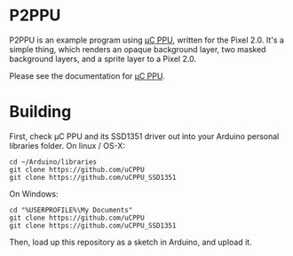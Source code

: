 # P2PPU

P2PPU is an example program using [μC PPU](https://github.com/uCPPU), written 
for the Pixel 2.0.  It's a simple thing, which renders an opaque background 
layer, two masked background layers, and a sprite layer to a Pixel 2.0.

Please see the documentation for [μC PPU](https://github.com/uCPPU).

# Building

First, check μC PPU and its SSD1351 driver out into your Arduino personal libraries
folder.  On linux / OS-X:

    cd ~/Arduino/libraries
    git clone https://github.com/uCPPU
    git clone https://github.com/uCPPU_SSD1351

On Windows:

    cd "%USERPROFILE%\My Documents"
    git clone https://github.com/uCPPU
    git clone https://github.com/uCPPU_SSD1351

Then, load up this repository as a sketch in Arduino, and upload it.